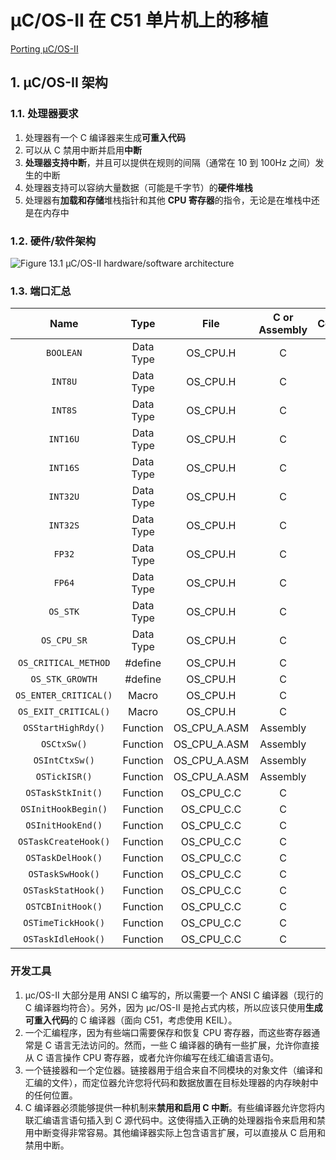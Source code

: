 # µC/OS-II 在 C51 单片机上的移植

[Porting µC/OS-II](https://micrium.atlassian.net/wiki/spaces/osiidoc/pages/163858/Porting+C+OS-II)

## 1. µC/OS-II 架构

### 1.1. 处理器要求

1. 处理器有一个 C 编译器来生成**可重入代码**
2. 可以从 C 禁用中断并启用**中断**
3. **处理器支持中断**，并且可以提供在规则的间隔（通常在 10 到 100Hz 之间）发生的中断
4. 处理器支持可以容纳大量数据（可能是千字节）的**硬件堆栈**
5. 处理器有**加载和存储**堆栈指针和其他 **CPU 寄存器**的指令，无论是在堆栈中还是在内存中

### 1.2. 硬件/软件架构

![Figure 13.1 µC/OS-II hardware/software architecture](https://micrium.atlassian.net/wiki/download/thumbnails/163858/uCOS-II-hardwaresoftware-architecture.png?version=1&modificationDate=1435937534000&cacheVersion=1&api=v2&width=1000&height=1148)

### 1.3. 端口汇总

|         Name          |   Type    |     File     | C or Assembly | Complexity |
| :-------------------: | :-------: | :----------: | :-----------: | :--------: |
|       `BOOLEAN`       | Data Type |   OS_CPU.H   |       C       |     1      |
|        `INT8U`        | Data Type |   OS_CPU.H   |       C       |     1      |
|        `INT8S`        | Data Type |   OS_CPU.H   |       C       |     1      |
|       `INT16U`        | Data Type |   OS_CPU.H   |       C       |     1      |
|       `INT16S`        | Data Type |   OS_CPU.H   |       C       |     1      |
|       `INT32U`        | Data Type |   OS_CPU.H   |       C       |     1      |
|       `INT32S`        | Data Type |   OS_CPU.H   |       C       |     1      |
|        `FP32`         | Data Type |   OS_CPU.H   |       C       |     1      |
|        `FP64`         | Data Type |   OS_CPU.H   |       C       |     1      |
|       `OS_STK`        | Data Type |   OS_CPU.H   |       C       |     2      |
|      `OS_CPU_SR`      | Data Type |   OS_CPU.H   |       C       |     2      |
| `OS_CRITICAL_METHOD`  |  #define  |   OS_CPU.H   |       C       |     3      |
|    `OS_STK_GROWTH`    |  #define  |   OS_CPU.H   |       C       |     1      |
| `OS_ENTER_CRITICAL()` |   Macro   |   OS_CPU.H   |       C       |     3      |
| `OS_EXIT_CRITICAL()`  |   Macro   |   OS_CPU.H   |       C       |     3      |
|  `OSStartHighRdy()`   | Function  | OS_CPU_A.ASM |   Assembly    |     2      |
|      `OSCtxSw()`      | Function  | OS_CPU_A.ASM |   Assembly    |     3      |
|    `OSIntCtxSw()`     | Function  | OS_CPU_A.ASM |   Assembly    |     3      |
|     `OSTickISR()`     | Function  | OS_CPU_A.ASM |   Assembly    |     3      |
|   `OSTaskStkInit()`   | Function  |  OS_CPU_C.C  |       C       |     3      |
|  `OSInitHookBegin()`  | Function  |  OS_CPU_C.C  |       C       |     1      |
|   `OSInitHookEnd()`   | Function  |  OS_CPU_C.C  |       C       |     1      |
| `OSTaskCreateHook()`  | Function  |  OS_CPU_C.C  |       C       |     1      |
|   `OSTaskDelHook()`   | Function  |  OS_CPU_C.C  |       C       |     1      |
|   `OSTaskSwHook()`    | Function  |  OS_CPU_C.C  |       C       |     1      |
|  `OSTaskStatHook()`   | Function  |  OS_CPU_C.C  |       C       |     1      |
|   `OSTCBInitHook()`   | Function  |  OS_CPU_C.C  |       C       |     1      |
|  `OSTimeTickHook()`   | Function  |  OS_CPU_C.C  |       C       |     1      |
|  `OSTaskIdleHook()`   | Function  |  OS_CPU_C.C  |       C       |     1      |

### 开发工具

1. μc/OS-II 大部分是用 ANSI C 编写的，所以需要一个 ANSI C 编译器（现行的 C 编译器均符合）。另外，因为 μc/OS-II 是抢占式内核，所以应该只使用**生成可重入代码**的 C 编译器（面向 C51，考虑使用 KEIL）。
2. 一个汇编程序，因为有些端口需要保存和恢复 CPU 寄存器，而这些寄存器通常是 C 语言无法访问的。然而，一些 C 编译器的确有一些扩展，允许你直接从 C 语言操作 CPU 寄存器，或者允许你编写在线汇编语言语句。
3. 一个链接器和一个定位器。链接器用于组合来自不同模块的对象文件（编译和汇编的文件），而定位器允许您将代码和数据放置在目标处理器的内存映射中的任何位置。
4. C 编译器必须能够提供一种机制来**禁用和启用 C 中断**。有些编译器允许您将内联汇编语言语句插入到 C 源代码中。这使得插入正确的处理器指令来启用和禁用中断变得非常容易。其他编译器实际上包含语言扩展，可以直接从 C 启用和禁用中断。
